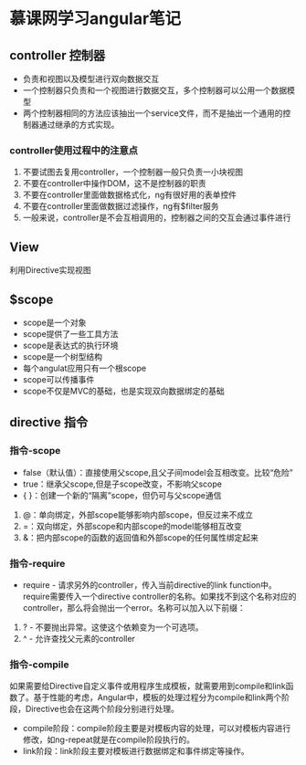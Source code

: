 # 慕课网学习angular笔记
## controller 控制器
* 负责和视图以及模型进行双向数据交互
* 一个控制器只负责和一个视图进行数据交互，多个控制器可以公用一个数据模型
* 两个控制器相同的方法应该抽出一个service文件，而不是抽出一个通用的控制器通过继承的方式实现。
### controller使用过程中的注意点
1. 不要试图去复用controller，一个控制器一般只负责一小块视图
2. 不要在controller中操作DOM，这不是控制器的职责
3. 不要在controller里面做数据格式化，ng有很好用的表单控件
4. 不要在controller里面做数据过滤操作，ng有$filter服务
5. 一般来说，controller是不会互相调用的，控制器之间的交互会通过事件进行

## View
利用Directive实现视图

## $scope
* scope是一个对象
* scope提供了一些工具方法
* scope是表达式的执行环境
* scope是一个树型结构
* 每个angulat应用只有一个根scope
* scope可以传播事件
* scope不仅是MVC的基础，也是实现双向数据绑定的基础

## directive 指令
### 指令-scope
* false（默认值）：直接使用父scope,且父子间model会互相改变。比较“危险”
* true：继承父scope,但是子scope改变，不影响父scope
* { }：创建一个新的“隔离”scope，但仍可与父scope通信
1. @：单向绑定，外部scope能够影响内部scope，但反过来不成立
2. =：双向绑定，外部scope和内部scope的model能够相互改变
3. &：把内部scope的函数的返回值和外部scope的任何属性绑定起来
### 指令-require
* require - 请求另外的controller，传入当前directive的link function中。require需要传入一个directive controller的名称。如果找不到这个名称对应的controller，那么将会抛出一个error。名称可以加入以下前缀：

1. ? - 不要抛出异常。这使这个依赖变为一个可选项。
2. ^ - 允许查找父元素的controller

### 指令-compile
如果需要给Directive自定义事件或用程序生成模板，就需要用到compile和link函数了。基于性能的考虑，Angular中，模板的处理过程分为compile和link两个阶段，Directive也会在这两个阶段分别进行处理。
* compile阶段：compile阶段主要是对模板内容的处理，可以对模板内容进行修改，如ng-repeat就是在compile阶段执行的。
* link阶段：link阶段主要对模板进行数据绑定和事件绑定等操作。






